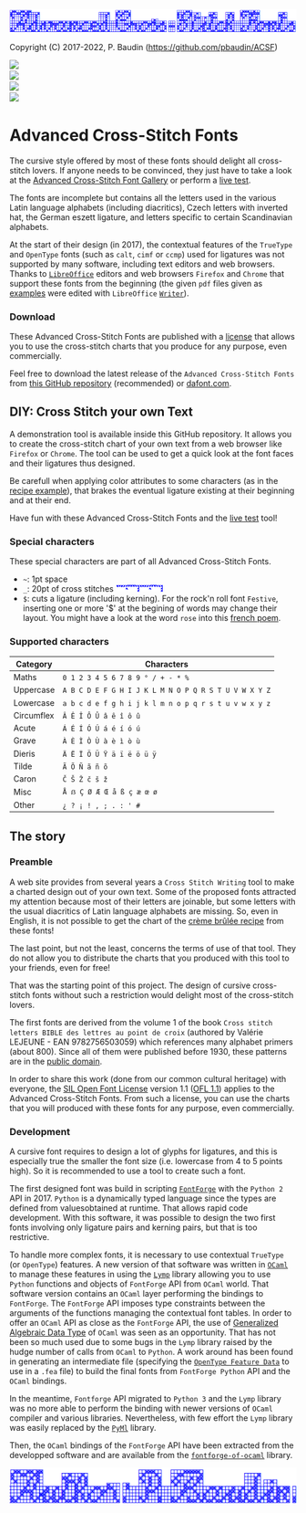 <p>
    <img src="images/acsf.png">
</p>

Copyright (C) 2017-2022, P. Baudin (https://github.com/pbaudin/ACSF)

<p>
    <img src="https://img.shields.io/badge/Contains-2x_7_Avanced_Cross--Stitch_Fonts_and_a_demonstration_tool-green" /> </br>
    <img src="https://img.shields.io/badge/Font_License-SIL_Open_Font_License_1.1-green" /> </br>
    <img src="https://img.shields.io/badge/Tool_License-MIT_License-green" /> </br>
    <img src="https://img.shields.io/badge/Built_with-FontForge_and_OCaml_libraries-green" />
</br>

# Advanced Cross-Stitch Fonts #

The cursive style offered by most of these fonts should delight all cross-stitch lovers.
If anyone needs to be convinced, they just have to take a look at the [Advanced Cross-Stitch Font Gallery](ACSF-Gallery.md) or perform a [live test](https://pbaudin.github.io/ACSF/tool/cross-stitch-your-own-text.html).

The fonts are incomplete but contains all the letters used in the various Latin language alphabets (including diacritics), Czech letters with inverted hat, the German eszett ligature, and letters specific to certain Scandinavian alphabets.

At the start of their design (in 2017), the contextual features of the `TrueType` and `OpenType` fonts (such as `calt`, `cimf` or `ccmp`) used for ligatures was not supported by many software, including text editors and web browsers. Thanks to  [`LibreOffice`](https://www.libreoffice.org/) editors and web browsers `Firefox` and `Chrome` that support these fonts from the beginning (the given `pdf` files given as [examples](ACSF-Gallery.md) were edited with `LibreOffice` [`Writer`](images/acsf-lowriter.png)).

### Download ###

These Advanced Cross-Stitch Fonts are published with a [license](LICENSE.md) that allows you to use the cross-stitch charts that you produce for any purpose, even commercially.

Feel free to download the latest release of the `Advanced Cross-Stitch Fonts` from [this GitHub repository](https://github.com/pbaudin/ACSF/archive/v1.1.zip) (recommended) or [dafont.com](https://www.dafont.com/p-baudin.d9754).

## DIY: Cross Stitch your own Text ##

A demonstration tool is available inside this GitHub repository.
It allows you to create the cross-stitch chart of your own text from a web browser like `Firefox` or `Chrome`.
The tool can be used to get a quick look at the font faces and their ligatures thus designed.

Be carefull when applying color attributes to some characters (as in the [recipe example](examples/Gallant-French-crème-brûlée.pdf)), that brakes the eventual ligature existing at their beginning and at their end.

Have fun with these Advanced Cross-Stitch Fonts and the [live test](https://pbaudin.github.io/ACSF/tool/cross-stitch-your-own-text.html) tool!

### Special characters ###

These special characters are part of all Advanced Cross-Stitch Fonts.

- `~`: 1pt space
- `_`: 20pt of cross stitches  ![20pt](images/underscore.png)
- `$`: cuts a ligature (including kerning). For the rock'n roll font `Festive`, inserting one or more '$' at the begining of words may change their layout. You might have a look at the word `rose` into this [french poem](examples/Festive-La-Rose.pdf).

### Supported characters ###

Category | Characters
---------|----------
Maths | `0 1 2 3 4 5 6 7 8 9 ° / + - * %`
Uppercase | `A B C D E F G H I J K L M N O P Q R S T U V W X Y Z`
Lowercase | `a b c d e f g h i j k l m n o p q r s t u v w x y z`
Circumflex | `Â Ê Î Ô Û â ê î ô û`
Acute | `Á É Í Ó Ú á é í ó ú`
Grave | `À È Ì Ò Ù à è ì ò ù`
Dieris | `Ä Ë Ï Ö Ü Ÿ ä ï ë ö ü ÿ`
Tilde | `Ã Õ Ñ ã ñ õ`
Caron | `Č Š Ž č š ž`
Misc | `Å ẞ Ç Ø Æ Œ å ß ç æ œ ø`
Other | `¿ ? ¡ ! , ; . : ' #`

## The story ##

### Preamble ###

A web site provides from several years a `Cross Stitch Writing` tool to make a charted design out of your own text.
Some of the proposed fonts attracted my attention because most of their letters are joinable, but some letters with the usual diacritics of Latin language alphabets are missing.
So, even in English, it is not possible to get the chart of the [crème brûlée recipe](examples/Gallant-French-crème-brûlée.pdf) from these fonts!

The last point, but not the least, concerns the terms of use of that tool.
They do not allow you to distribute the charts that you produced with this tool to your friends, even for free!

That was the starting point of this project.
The design of cursive cross-stitch fonts without such a restriction would delight most of the cross-stitch lovers.

The first fonts are derived from the volume 1 of the book `Cross stitch letters BIBLE des lettres au point de croix` (authored by Valérie LEJEUNE - EAN 9782756503059) which references many alphabet primers (about 800).
Since all of them were published before 1930, these patterns are in the [public domain](https://en.wikipedia.org/wiki/Public_domain).

In order to share this work (done from our common cultural heritage) with everyone, the [SIL Open Font License](https://scripts.sil.org/ofl) version 1.1 ([OFL 1.1](https://scripts.sil.org/OFL_web)) applies to the Advanced Cross-Stitch Fonts.
From such a license, you can use the charts that you will produced with these fonts for any purpose, even commercially.


### Development ###

A cursive font requires to design a lot of glyphs for ligatures, and this is especially true the smaller the font size (i.e. lowercase from 4 to 5 points high).
So it is recommended to use a tool to create such a font.

The first designed font was build in scripting [`FontForge`](https://fontforge.org/docs/scripting/python.html) with the `Python 2` API in 2017.
`Python` is a dynamically typed language since the types are defined from values ​​obtained at runtime.
That allows rapid code development.
With this software, it was possible to design the two first fonts involving only ligature pairs and kerning pairs, but that is too restrictive.

To handle more complex fonts, it is necessary to use contextual `TrueType` (or `OpenType`) features.
A new version of that software was written in [`OCaml`](https://ocaml.org/) to manage these features in using
the [`Lymp`](https://github.com/dbousque/lymp) library allowing you to use `Python` functions and objects of `FontForge` API from `OCaml` world.
That software version contains an `OCaml` layer performing the bindings to `FontForge`.
The `FontForge` API imposes type constraints between the arguments of the functions managing the contextual font tables.
In order to offer an `OCaml` API as close as the `FontForge` API, the use of [Generalized Algebraic Data Type](https://caml.inria.fr/pub/docs/manual-ocaml/gadts.html) of `OCaml` was seen as an opportunity.
That has not been so much used due to some bugs in the `Lymp` library raised by the hudge number of calls from `OCaml` to `Python`.
A work around has been found in generating an intermediate file (specifying the [`OpenType Feature Data`](https://opentypecookbook.com/putting-it-together/) to use in a `.fea` file) to build the final fonts from `FontForge Python` API and the `OCaml` bindings.

In the meantime, `Fontforge` API migrated to `Python 3` and the `Lymp` library was no more able to perform the binding with newer versions of `OCaml` compiler and various libraries.
Nevertheless, with few effort the `Lymp` library was easily replaced by the [`PyMl`](https://github.com/thierry-martinez/pyml) library.

Then, the `OCaml` bindings of the `FontForge` API have been extracted from the developped software and are available from the [`fontforge-of-ocaml`](https://github.com/pbaudin/fontforge-of-ocaml) library.


<p>
    <img src="images/author.png">
</p>
